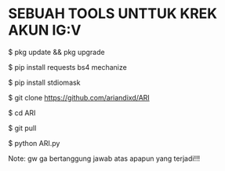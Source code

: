 # SEBUAH TOOLS UNTTUK KREK AKUN IG:V

$ pkg update && pkg upgrade

$ pip install requests bs4 mechanize

$ pip install stdiomask

$ git clone https://github.com/ariandixd/ARI

$ cd ARI

$ git pull

$ python ARI.py



Note: gw ga bertanggung jawab atas apapun yang terjadi!!!
